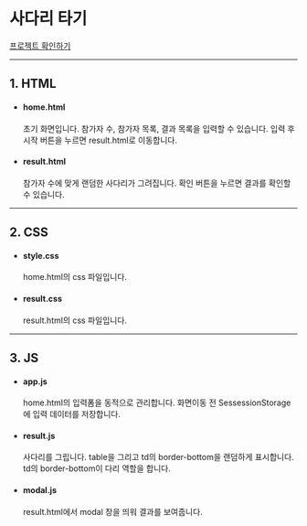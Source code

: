 # 사다리 타기

[프로젝트 확인하기](
https://aaxx98.github.io/javascript-study/ladder/home.html)

---
## 1. HTML
- #### home.html
  초기 화면입니다. 참가자 수, 참가자 목록, 결과 목록을 입력할 수 있습니다.
  입력 후 시작 버튼을 누르면 result.html로 이동합니다.
- #### result.html
  참가자 수에 맞게 랜덤한 사다리가 그려집니다.
  확인 버튼을 누르면 결과를 확인할 수 있습니다.

---
## 2. CSS
- #### style.css
  home.html의 css 파일입니다.
- #### result.css
  result.html의 css 파일입니다.

---
## 3. JS
- #### app.js
  home.html의 입력폼을 동적으로 관리합니다.
  화면이동 전 SessessionStorage에 입력 데이터를 저장합니다.
- #### result.js
  사다리를 그립니다. table을 그리고 td의 border-bottom을 랜덤하게 표시합니다. td의 border-bottom이 다리 역할을 합니다.
- #### modal.js
  result.html에서 modal 창을 띄워 결과를 보여줍니다.
